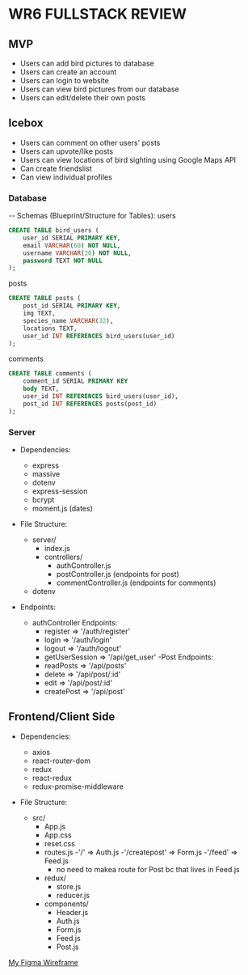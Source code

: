 # WR6 FULLSTACK REVIEW

## MVP
- Users can add bird pictures to database
- Users can create an account
- Users can login to website
- Users can view bird pictures from our database
- Users can edit/delete their own posts

## Icebox 
- Users can comment on other users' posts
- Users can upvote/like posts
- Users can view locations of bird sighting using Google Maps API
- Can create friendslist
- Can view individual profiles

### Database

-- Schemas (Blueprint/Structure for Tables):
users
```SQL
CREATE TABLE bird_users (
    user_id SERIAL PRIMARY KEY,
    email VARCHAR(60) NOT NULL,
    username VARCHAR(20) NOT NULL,
    password TEXT NOT NULL
);
```
posts
```SQL
CREATE TABLE posts (
    post_id SERIAL PRIMARY KEY,
    img TEXT,
    species_name VARCHAR(32),
    locations TEXT,
    user_id INT REFERENCES bird_users(user_id)
);
```
comments
```SQL
CREATE TABLE comments (
    comment_id SERIAL PRIMARY KEY
    body TEXT,
    user_id INT REFERENCES bird_users(user_id),
    post_id INT REFERENCES posts(post_id)
);
```
### Server
- Dependencies:
    - express
    - massive
    - dotenv
    - express-session
    - bcrypt
    - moment.js (dates)


- File Structure:
    - server/
        - index.js
        - controllers/
            - authController.js
            - postController.js (endpoints for post)
            - commentController.js (endpoints for comments)
    - dotenv
    
- Endpoints:
    - authController Endpoints:
        - register => '/auth/register'
        - login => '/auth/login'
        - logout => '/auth/logout'
        - getUserSession => '/api/get_user'
    -Post Endpoints:
        - readPosts => '/api/posts'
        - delete => '/api/post/:id'
        - edit => '/api/post/:id'
        - createPost => '/api/post'

## Frontend/Client Side
- Dependencies: 
    - axios
    - react-router-dom
    - redux
    - react-redux
    - redux-promise-middleware

- File Structure:
    - src/
        - App.js
        - App.css
        - reset.css
        - routes.js
            -'/' => Auth.js
            -'/createpost' => Form.js
            -'/feed' => Feed.js
            - no need to makea  route for Post bc that lives in Feed.js
        - redux/
            - store.js
            - reducer.js
        - components/
            - Header.js
            - Auth.js
            - Form.js
            - Feed.js
            - Post.js

<a href='link to wireframe'>My Figma Wireframe</a>